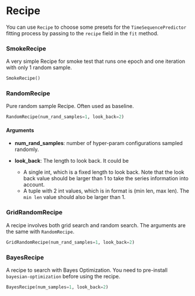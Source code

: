 # Recipe

You can use `Recipe` to choose some presets for the `TimeSequencePredictor` fitting process by passing to the `recipe` field in the `fit` method.

### SmokeRecipe
A very simple Recipe for smoke test that runs one epoch and one iteration with only 1 random sample.

```python
SmokeRecipe()
```

### RandomRecipe
Pure random sample Recipe. Often used as baseline.

```python
RandomRecipe(num_rand_samples=1, look_back=2)
```

#### Arguments

* **num_rand_samples**: number of hyper-param configurations sampled randomly.

* **look_back**: The length to look back. It could be

    - A single int, which is a fixed length to look back. Note that the look back value should be larger than 1 to take the series information into account.
    - A tuple with 2 int values, which is in format is (min len, max len). The `min len` value should also be larger than 1.


### GridRandomRecipe
A recipe involves both grid search and random search. The arguments are the same with `RandomRecipe`.

```python
GridRandomRecipe(num_rand_samples=1, look_back=2)
```

### BayesRecipe
A recipe to search with Bayes Optimization. You need to pre-install `bayesian-optimization` before using the recipe.

```python
BayesRecipe(num_samples=1, look_back=2)
```
